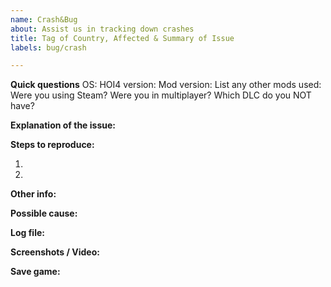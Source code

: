 ```yaml
---
name: Crash&Bug
about: Assist us in tracking down crashes
title: Tag of Country, Affected & Summary of Issue
labels: bug/crash

---
```

<!-- 
🚨🚨🚨🚨🚨🚨🚨🚨🚨🚨

BEFORE PROCEEDING, I ACKNOWLEDGE THE FOLLOWING:
1. If I delete this entire template and go my own way, the main team can close my problem without further explanation or involvement.
2. If I list several bugs/issues in this one issue, the main team can close my issue without further explanation or involvement.
3. If I write an issue that has many duplicates, the main team can close my issue without further explanation or involvement (and without having to spend time searching for an exact duplicate ID number).
4. If I leave the title incomplete when submitting a question, the main team can close my question without further explanation or participation.
5. If I submit something completely empty in the body, the main team can close my problem without further explanation or involvement.

Everything okay? Then continue!
-->

<!--
This bug tracker is tracked by the Economic Crisis Development Team.

**Important: don't report problems with the launcher or anything like that.
Make sure that this is the mod's problem by checking the list of running mods in the Heart of Iron IV launcher. Thank you for understanding!

If the mod fails, please provide the entire logs folder and archive it in zip/7z formats and attach it to issue.

Please use this form and describe your problem briefly but accurately, with as much detail as possible.

Thank you!
-->

**Quick questions**
OS:
HOI4 version:
Mod version:
List any other mods used:
Were you using Steam?
Were you in multiplayer?
Which DLC do you NOT have?

**Explanation of the issue:**


**Steps to reproduce:**

1.

2.

**Other info:**


**Possible cause:**


**Log file:**
<!-- If you have the log file: zip it before you drag & drop it here. Both error log and game log are useful to us.-->

**Screenshots / Video:**
<!-- Drag & drop screenshots here. Use youtube or other video hosting to upload video. -->

**Save game:**
<!-- Zip it before you drag & drop it here. -->
